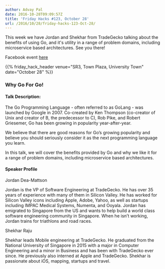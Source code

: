 ```yaml
---
author: Advay Pal
date: 2016-10-28T09:09:57Z
title: 'Friday Hacks #123, October 28'
url: /2016/10/28/friday-hacks-123-Oct-28/
---
```


This week we have Jordan and Shekhar from TradeGecko talking about the benefits of using Go, and it's utility in a range of problem domains, including microservice based architectures. See you there!

Facebook event [here](https://web.facebook.com/events/1687498014897347/)

{{% friday_hack_header venue="SR3, Town Plaza, University Town" date="October 28" %}}

### Why Go For Go!

#### Talk Description:

The Go Programming Language - often referred to as GoLang - was launched by Google in 2007. Co-created by Ken Thompson (co-creator of Unix and creator of B, the predecessor to C), Rob Pike, and Robert Griesemer, Go has been growing in popularity year-after-year.

We believe that there are good reasons for Go’s growing popularity and believe you should seriously consider it as the next programming language you learn.

In this talk, we will cover the benefits provided by Go and why we like it for a range of problem domains, including microservice based architectures.

#### Speaker Profile

Jordan Dea-Mattson

Jordan is the VP of Software Engineering at TradeGecko. He has over 35 years of experience with many of them in Silicon Valley. He has worked for Silicon Valley icons including Apple, Adobe, Yahoo, as well as startups including IMPAC Medical Systems, Numenta, and Ooyala. Jordan has emigrated to Singapore from the US and wants to help build a world class software engineering community in Singapore. When he isn’t working, Jordan trains for triathlons and road races.


Shekhar Raju

Shekhar leads Mobile engineering at TradeGecko. He graduated from the National University of Singapore in 2015 with a major in Computer Engineering and a minor in Business and has been with TradeGecko ever since. He previously also interned at Apple and TradeGecko. Shekhar is passionate about iOS, mapping, startups and travel.
